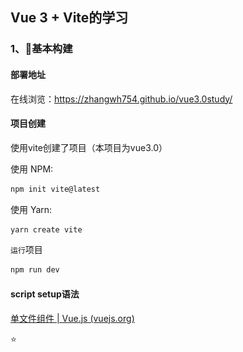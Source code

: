 ## Vue 3 + Vite的学习

### 1、🔧基本构建

#### 部署地址
在线浏览：https://zhangwh754.github.io/vue3.0study/

#### 项目创建

使用vite创建了项目（本项目为vue3.0）

使用 NPM:

```sh
npm init vite@latest
```

使用 Yarn:

```sh
yarn create vite
```

`运行`项目

```sh
npm run dev
```

#### script setup语法

[单文件组件  | Vue.js (vuejs.org)](https://v3.cn.vuejs.org/api/sfc-script-setup.html)

:star:<script setup> 是编译语法糖

script中的代码会被编译为setup中的内容

`不同`

- 不用return声明的变量、函数...
- 不用声明导入的组件...
- 在 <script setup> 中必须使用 defineProps 和 defineEmits API 来声明 props 和 emits
- ...

### 2、✨路由的简单使用

### 创建路由

```js
//src/router/index.js
import { createRouter, createWebHashHistory } from 'vue-router'

// 1. 定义路由组件.
import Pinia from '../components/Pinia.vue'

// 2. 定义一些路由
const routes = [
  { path: '/pinia', component: Pinia },
]

// 3. 创建路由实例并传递 `routes` 配置
export const router = createRouter({
  history: createWebHashHistory(),
  routes,
})
```

### 使用路由

```vue
//app.vue

<script setup>
import { useRouter, useRoute } from 'vue-router'

const router = useRouter()
const route = useRoute()

//router.push('/pinia')
</script>
```

### 其他

#### vite.config.js的配置

```js
import { defineConfig } from 'vite'
const { resolve } = require('path') //必须要引入resolve
import vue from '@vitejs/plugin-vue'

export default defineConfig({
  plugins: [vue()],
  server: {
    port: 3400,
    open: true,
  },
  "resolve.alias": {
    '/@/': resolve(__dirname, '@'), //把src改为@
  },
})
```

### 3、✨Pinia的简单使用

#### 创建pinia store

```js
//src/store/index.js
import { createPinia } from 'pinia'

export const store = createPinia()
```

#### 引入store

```js
//main.js
import { createApp } from 'vue'
import App from './App.vue'
import { router } from './router'
import { store } from './store'

createApp(App).use(router).use(store).mount('#app')
```

#### 创建user

`pinia的优点，actions可以放异步操作和同步操作`

```js
import { defineStore } from 'pinia'

export const useUserStore = defineStore({
  id: 'user', // id必填，且需要唯一
  state: () => {
    return {
      name: '张三',
    }
  },
  getters: {
    fullName() {
      return `尼古拉斯 ${this.name}`
    },
  },
  // pinia 可以在actions中同时操作同步或异步
  actions: {
    // 同步修改
    updateName(name) {
      this.name = name
    },
    // 异步修改
    asChangeName(name) {
      setTimeout(() => {
        this.name = name
      }, 500);
    },
  },
})

```

#### 引入和使用

```vue
//components/pinia.vue

<script>
import { computed, ref } from 'vue'
import { useUserStore } from '../store/user.js'  //引入
export default {
  name: 'Pinia',
  setup() {
    const userStore = useUserStore()
    // const userName = computed(() => `尼古拉斯 ${userStore.name}`)  //这个使用的state
    const userName = computed(() => userStore.fullName)	//这个使用的getters

    const btnClick1 = () => {
      userStore.updateName('王五')
    }
    const btnClick2 = () => {
      userStore.updateName('李六')
    }
    const btnClick3 = () => {
      userStore.asChangeName('丁七')	//这个是异步
    }

    return {
      userName,
      btnClick1,
      btnClick2,
      btnClick3,
    }
  },
}
</script>
```

### 4、✨Pinia的数据持久化

#### 安装

```sh
npm i pinia-plugin-persist --save
```

#### 修改pinia store

```js
import { createPinia } from 'pinia'
import piniaPluginPersist from 'pinia-plugin-persist'

export const store = createPinia().use(piniaPluginPersist)
```

#### 持久化

在对应的 store 里开启 persist 即可开启持久化

```js
import { defineStore } from 'pinia'

export const useUserStore = defineStore({
  id: 'user', // id必填，且需要唯一
  state: () => {
    return {
      name: '张三',
    }
  },

  // 开启数据缓存
  persist: {
    enabled: true,//默认存储sessionStorage中，以id: 'user'作为key
    //也可以在 strategies 里自定义 key 值，并将存放位置由 sessionStorage 改为 localStorage。
    strategies: [
      {
        key: 'my_user',
        storage: localStorage,
        paths: ['name'] //指定要持久化的state属性
      }
    ]
  },
})

```

<img src="./src/assets/pinia持久化.png" alt="image" style="zoom:67%;" />

